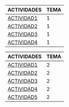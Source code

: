 ACTIVIDADES | TEMA
------------ | -------------
[ACTIVIDAD1](https://github.com/ManuelDavid97/ejerciciosLLMM/blob/main/tema1/actividad1.html)|  1
[ACTIVIDAD2](https://github.com/ManuelDavid97/ejerciciosLLMM/blob/main/tema1/actividad2.xml)|  1
[ACTIVIDAD3](https://github.com/ManuelDavid97/ejerciciosLLMM/blob/main/tema1/Actividad3/README.md)|  1
[ACTIVIDAD4](https://github.com/ManuelDavid97/ejerciciosLLMM/blob/main/tema1/README(actividad4).md)|  1

ACTIVIDADES | TEMA
------------ | -------------
[ACTIVIDAD1](https://github.com/ManuelDavid97/ejerciciosLLMM/blob/main/tema2/actividad1.html)|  2
[ACTIVIDAD2](https://github.com/ManuelDavid97/ejerciciosLLMM/blob/main/tema2/actividad2.html)|  2
[ACTIVIDAD3](https://github.com/ManuelDavid97/ejerciciosLLMM/blob/main/tema2/actividad3.html)|  2
[ACTIVIDAD4](https://github.com/ManuelDavid97/ejerciciosLLMM/blob/main/tema2/actividad4.html)|  2
[ACTIVIDAD5](https://github.com/ManuelDavid97/ejerciciosLLMM/blob/main/tema2/actividad6/indice.html)|  2

